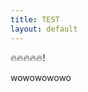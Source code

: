 ```yaml
---
title: TEST
layout: default
---
```


🔥🔥🔥🔥🔥!

<script src="assets/js/test.js" id="b2a9890b-7402-4eab-b113-156a96e25502"></script>
wowowowowo
<script src="assets/js/test_1.js" id="79563c5e-4f87-4607-914b-b77522dcdfdf"></script>


